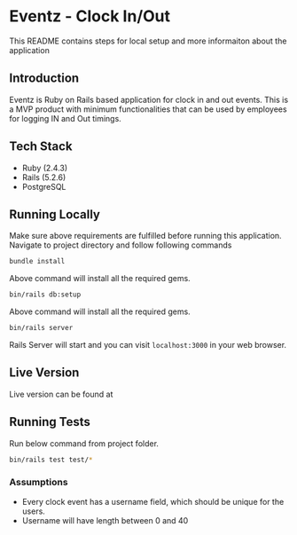 
# Eventz - Clock In/Out

This README contains steps for local setup and more informaiton about the application

## Introduction
Eventz is Ruby on Rails based application for clock in and out events. This is a MVP product with minimum functionalities that can be used by employees for logging IN and Out timings.

## Tech Stack
* Ruby (2.4.3)
* Rails (5.2.6)
* PostgreSQL

## Running Locally
Make sure above requirements are fulfilled before running this application.
Navigate to project directory and follow following commands

```bash
bundle install
```
Above command will install all the required gems.

```bash
bin/rails db:setup
```
Above command will install all the required gems.

```bash
bin/rails server
```
Rails Server will start and you can visit `localhost:3000` in your web browser.

## Live Version
Live version can be found at

## Running Tests

Run below command from project folder.
```bash
bin/rails test test/*
```
### Assumptions
* Every clock event has a username field, which should be unique for the users.
* Username will have length between 0 and 40